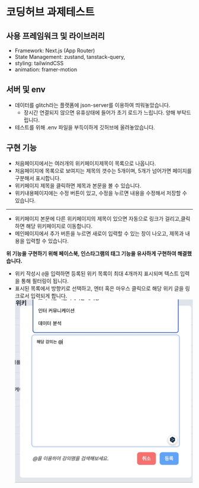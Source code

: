 # 코딩허브 과제테스트

## 사용 프레임워크 및 라이브러리
- Framework: Next.js (App Router)
- State Management: zustand, tanstack-query,
- styling: tailwindCSS
- animation: framer-motion

## 서버 및 env
- 데이터를 glitch라는 플랫폼에 json-server를 이용하여 띄워놓았습니다.
  - 장시간 연결되지 않으면 유휴상태에 들어가 초기 로드가 느립니다. 양해 부탁드립니다.
- 테스트를 위해 .env 파일을 부득이하게 깃허브에 올려놓았습니다.

## 구현 기능
- 처음페이지에서는 여러개의 위키페이지제목이 목록으로 나옵니다.
- 처음페이지에 목록으로 보여지는 제목의 갯수는 5개이며, 5개가 넘어가면 페이지를 구분해서 표시합니다.
- 위키페이지 제목을 클릭하면 제목과 본문을 볼 수 있습니다.
- 위키내용페이지에는 수정 버튼이 있고, 수정을 누르면 내용을 수정해서 저장할 수 있습니다.

---

- 위키페이지 본문에 다른 위키페이지의 제목이 있으면 자동으로 링크가 걸리고,클릭하면 해당 위키페이지로 이동합니다.
- 메인페이지에서 추가 버튼을 누르면 새로이 입력할 수 있는 창이 나오고, 제목과 내용을 입력할 수 있습니다.

**위 기능을 구현하기 위해 페이스북, 인스타그램의 태그 기능을 유사하게 구현하여 해결했습니다.**
- 위키 작성시 `@`을 입력하면 등록된 위키 목록이 최대 4개까지 표시되며 텍스트 입력을 통해 필터링이 됩니다.
- 표시된 목록에서 방향키로 선택하고, 엔터 혹은 마우스 클릭으로 해당 위키 글을 링크로서 입력되게 합니다.
![readme-tag-example.gif](assets%2Freadme-tag-example.gif)